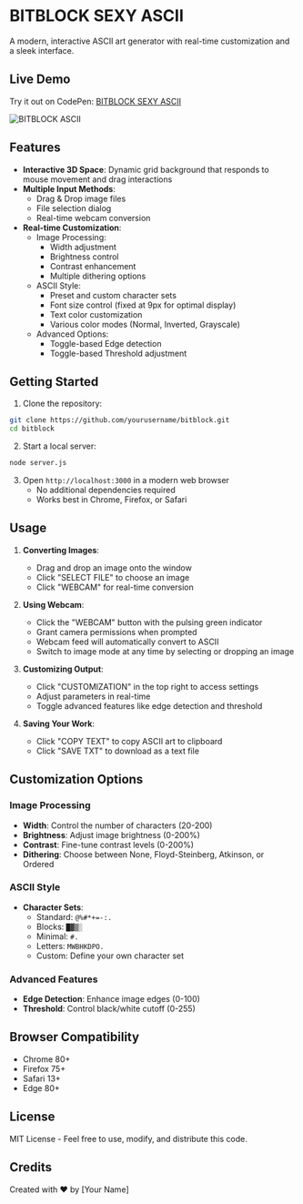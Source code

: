 # BITBLOCK SEXY ASCII

A modern, interactive ASCII art generator with real-time customization and a sleek interface.

## Live Demo

Try it out on CodePen: [BITBLOCK SEXY ASCII](https://codepen.io/ompreetham/pen/QWPBwLg)

![BITBLOCK ASCII](bitblock.gif)

## Features

- **Interactive 3D Space**: Dynamic grid background that responds to mouse movement and drag interactions
- **Multiple Input Methods**:
  - Drag & Drop image files
  - File selection dialog
  - Real-time webcam conversion
- **Real-time Customization**:
  - Image Processing:
    - Width adjustment
    - Brightness control
    - Contrast enhancement
    - Multiple dithering options
  - ASCII Style:
    - Preset and custom character sets
    - Font size control (fixed at 9px for optimal display)
    - Text color customization
    - Various color modes (Normal, Inverted, Grayscale)
  - Advanced Options:
    - Toggle-based Edge detection
    - Toggle-based Threshold adjustment

## Getting Started

1. Clone the repository:
```bash
git clone https://github.com/yourusername/bitblock.git
cd bitblock
```

2. Start a local server:
```bash
node server.js
```

3. Open `http://localhost:3000` in a modern web browser
   - No additional dependencies required
   - Works best in Chrome, Firefox, or Safari

## Usage

1. **Converting Images**:
   - Drag and drop an image onto the window
   - Click "SELECT FILE" to choose an image
   - Click "WEBCAM" for real-time conversion

2. **Using Webcam**:
   - Click the "WEBCAM" button with the pulsing green indicator
   - Grant camera permissions when prompted
   - Webcam feed will automatically convert to ASCII
   - Switch to image mode at any time by selecting or dropping an image

3. **Customizing Output**:
   - Click "CUSTOMIZATION" in the top right to access settings
   - Adjust parameters in real-time
   - Toggle advanced features like edge detection and threshold

4. **Saving Your Work**:
   - Click "COPY TEXT" to copy ASCII art to clipboard
   - Click "SAVE TXT" to download as a text file

## Customization Options

### Image Processing
- **Width**: Control the number of characters (20-200)
- **Brightness**: Adjust image brightness (0-200%)
- **Contrast**: Fine-tune contrast levels (0-200%)
- **Dithering**: Choose between None, Floyd-Steinberg, Atkinson, or Ordered

### ASCII Style
- **Character Sets**:
  - Standard: `@%#*+=-:. `
  - Blocks: `█▓▒░ `
  - Minimal: `#. `
  - Letters: `MWBHKDPO. `
  - Custom: Define your own character set

### Advanced Features
- **Edge Detection**: Enhance image edges (0-100)
- **Threshold**: Control black/white cutoff (0-255)

## Browser Compatibility

- Chrome 80+
- Firefox 75+
- Safari 13+
- Edge 80+

## License

MIT License - Feel free to use, modify, and distribute this code.

## Credits

Created with ♥ by [Your Name]